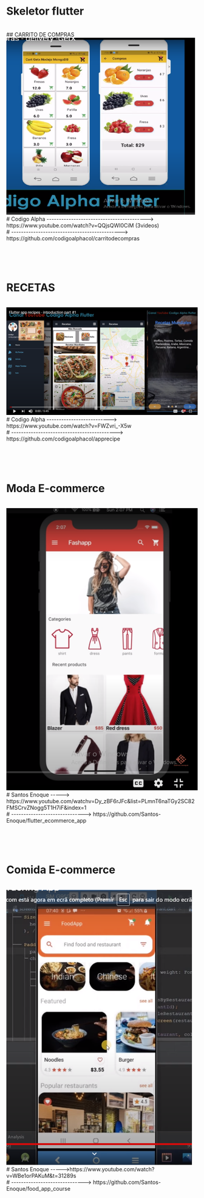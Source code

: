 # Skeletor flutter
 <br>
 ## CARRITO DE COMPRAS
 <br>
<img src="/Flutter/Imagenes/fruta.png" alt="" >
<br>
 # Codigo Alpha -----------------------------------------> https://www.youtube.com/watch?v=QQjsQWI0CiM  (3videos)
 <br>
 #              ---------------------------------------------> https://github.com/codigoalphacol/carritodecompras
 
   <br><br><br>
  # RECETAS
  <br>
  <img src="/Flutter/Imagenes/recetas.png" alt="" >
  <br>
  # Codigo Alpha --------------------------> https://www.youtube.com/watch?v=FWZvri_-X5w
  <br>
  #              -------------------------------------------> https://github.com/codigoalphacol/apprecipe

 <br><br><br>
  # Moda E-commerce
  <br>
  <img src="/Flutter/Imagenes/moda.png" alt="" >
  <br>
  # Santos Enoque -----> https://www.youtube.com/watchv=Dy_zBF6rJFc&list=PLmnT6naTGy2SC82FMSCrvZNogg5T1H7iF&index=1
  <br>
  #              ------------------------------> https://github.com/Santos-Enoque/flutter_ecommerce_app

<br><br><br>
  # Comida E-commerce
  <br>
  <img src="/Flutter/Imagenes/comida.png" alt="" >
  <br>
  # Santos Enoque ----->https://www.youtube.com/watch?v=WBe1orPAKuM&t=31289s
  <br>
  #              ------------------------------> https://github.com/Santos-Enoque/food_app_course
 